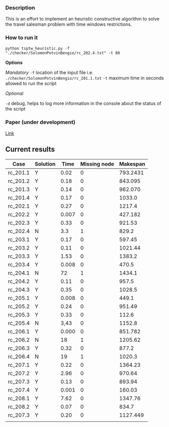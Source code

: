 ### Description

This is an effort to implement an heuristic constructive algorithm to solve the travel salesman problem with time windows restrictions.

### How to run it


```
python tsptw_heuristic.py -f "./checker/SolomonPotvinBengio/rc_202.4.txt" -t 80   
```

**Options**

*Mandatory*
`-f` location of the input file i.e. `./checker/SolomonPotvinBengio/rc_201.1.txt`
`-t` maximum time in seconds allowed to run the script

*Optional*

`-d` debug, helps to log more information in the console about the status of the script



### Paper (under development)

[Link]("https://github.com/Lufedi/TSPTW-heuristic/blob/main/Implementaci_n_de_TSPTW.pdf")


## Current results

| Case    | Solution | Time | Missing node | Makespan |
|----------|----------|--------|-----------|----------|
| rc_201.1 | Y       | 0.02   | 0         | 793.2431 |
| rc_201.2 | Y       | 0.18   | 0         | 843.095  |
| rc_201.3 | Y       | 0.14   | 0         | 962.070  |
| rc_201.4 | Y       | 0.17   | 0         | 1033.0   |
| rc_202.1 | Y       | 0.27   | 0         | 1217.4   |
| rc_202.2 | Y       | 0.007  | 0         | 427.182  |
| rc_202.3 | Y       | 0.33   | 0         | 921.53   |
| rc_202.4 | N       | 3.3    | 1         | 829.2    |
| rc_203.1 | Y       | 0.17   | 0         | 597.45   |
| rc_203.2 | Y       | 0.11   | 0         | 1021.44  |
| rc_203.3 | Y       | 1.53   | 0         | 1383.2   |
| rc_203.4 | Y       | 0.008  | 0         | 470.5    |
| rc_204.1 | N       | 72     | 1         | 1434.1   |
| rc_204.2 | Y       | 0.11   | 0         | 957.5    |
| rc_204.3 | Y       | 0.35   | 0         | 1028.5   |
| rc_205.1 | Y       | 0.008  | 0         | 449.1    |
| rc_205.2 | Y       | 0.24   | 0         | 951.49   |
| rc_205.3 | Y       | 0.33   | 0         | 112.6    |
| rc_205.4 | N       | 3,43   | 0         | 1152.8   |
| rc_206.1 | Y       | 0.000  | 0         | 851.782  |
| rc_206.2 | N       | 18     | 1         | 1205.62  |
| rc_206.3 | Y       | 0.32   | 0         | 877.2    |
| rc_206.4 | N       | 19     | 1         | 1020.3   |
| rc_207.1 | Y       | 0.22   | 0         | 1364.23  |
| rc_207.2 | Y       | 2.96   | 0         | 970.64   |
| rc_207.3 | Y       | 0.13   | 0         | 893.94   |
| rc_207.4 | Y       | 0.001  | 0         | 160.03   |
| rc_208.1 | Y       | 7.62   | 0         | 1347.76  |
| rc_208.2 | Y       | 0.07   | 0         | 834.7    |
| rc_207.3 | Y       | 0.20   | 0         | 1127.449 |
|          |          |        |           |          |
